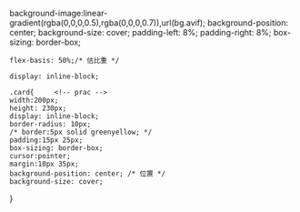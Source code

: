   background-image:linear-gradient(rgba(0,0,0,0.5),rgba(0,0,0,0.7)),url(bg.avif);
    background-position: center;
    background-size: cover;
    padding-left: 8%;
    padding-right: 8%;
    box-sizing: border-box;


    flex-basis: 50%;/* 估比重 */

    display: inline-block;

    .card{     <!-- prac -->
    width:200px;
    height: 230px;
    display: inline-block;
    border-radius: 10px;
    /* border:5px solid greenyellow; */
    padding:15px 25px;
    box-sizing: border-box;
    cursor:pointer;
    margin:10px 35px;
    background-position: center; /* 位置 */
    background-size: cover;
}